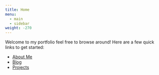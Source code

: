 ```yaml
---
title: Home
menu:
  - main
  - sidebar
weight: -270
---
```

Welcome to my portfolio feel free to browse around! Here are a few quick links to get started:

* [About Me](/about)
* [Blog](/blog)
* [Projects](/projects)
